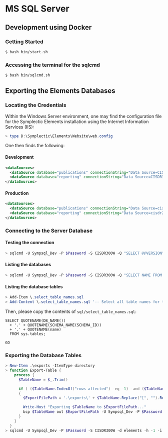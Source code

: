 # MS SQL Server

## Development using Docker
### Getting Started

```bash
$ bash bin/start.sh
```

### Accessing the terminal for the sqlcmd

```bash
$ bash bin/sqlcmd.sh
```

## Exporting the Elements Databases

### Locating the Credentials

Within the Windows Server environment, one may find the configuration file for the Symplectic Elements installation using the Internet Information Services (IIS):
```powershell
> type D:\Symplectic\Elements\Website\web.config
```

One then finds the following:

#### Development
```xml
<dataSources>
  <dataSource database="publications" connectionString="Data Source=CISDR300W;Initial Catalog=elements;Integrated Security=False;User ID=Sympsql_Dev;Password=$Password" />
  <dataSource database="reporting" connectionString="Data Source=CISDR300W;Initial Catalog=elements-reporting;Integrated Security=False;User ID=Sympsql_Dev;Password=$Password" />
</dataSources>
```

#### Production
```xml
<dataSources>
  <dataSource database="publications" connectionString="Data Source=cisdr200w.princeton.edu;Initial Catalog=elements;Integrated Security=False;User ID=sympsql;Password=$Password" />
  <dataSource database="reporting" connectionString="Data Source=cisdr200w.princeton.edu;Initial Catalog=elements-reporting;Integrated Security=False;User ID=sympsql;Password=$Password" />
</dataSources>
```

### Connecting to the Server Database

#### Testing the connection

```powershell
> sqlcmd -U Sympsql_Dev -P $Password -S CISDR300W -Q "SELECT @@VERSION"
```

#### Listing the databases

```powershell
> sqlcmd -U Sympsql_Dev -P $Password -S CISDR300W -Q "SELECT NAME FROM sys.databases"
```

#### Listing the database tables

```powershell
> Add-Item \.select_table_names.sql
> Add-Content \.select_table_names.sql '-- Select all table names for the elements database'
```

Then, please copy the contents of `sql/select_table_names.sql`:
```tsql
SELECT QUOTENAME(DB_NAME())
  + '.' + QUOTENAME(SCHEMA_NAME(SCHEMA_ID))
  + '.' + QUOTENAME(name)
  FROM sys.tables;

GO
```

### Exporting the Database Tables

```powershell
> New-Item .\exports -ItemType directory
> function Export-Table {
    process {
      $TableName = $_.Trim()

      if ( ($TableName.IndexOf("rows affected") -eq -1) -and ($TableName.length -gt 0) )
      {
        $ExportFilePath = '.\exports\' + $TableName.Replace("[", "").Replace("]", "").Replace(".", "_") + '.bcp'

        Write-Host "Exporting $TableName to $ExportFilePath..."
        bcp $TableName out $ExportFilePath -U Sympsql_Dev -P $Password -S CISDR300W -w
      }
    }
  }
> sqlcmd -U Sympsql_Dev -P $Password -S CISDR300W -d elements -h -1 -i .\select_table_names.sql | Export-Table
```

